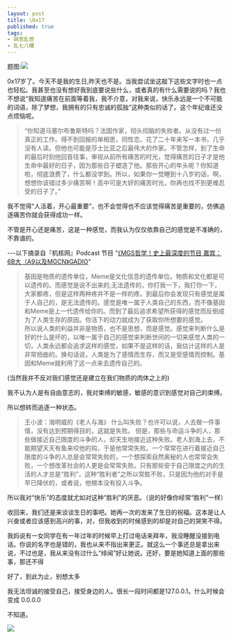 ```yaml
---
layout: post
title: \0x17
published: true
tags: 
- 胡思乱想
- 乱七八糟
---
```


题图:![](http://ww3.sinaimg.cn/large/6a0c2c15gw1eey9vtoej0j20zk0k0tb8.jpg)


0x17岁了。今天不是我的生日,昨天也不是。当我尝试坐这敲下这些文字时也一点也轻松。我甚至也没有想好我到底要说些什么，或者真的有什么需要说的吗？我也不想说“我知道痛苦在前面等着我，我不介意，对我来说，快乐永远是一个不可能的词语，除了梦想，我拥有的只有忠诚的孤独”这种类似的话了。这个年纪谁还没点烦恼呢。

>“你知道马塞尔布鲁斯特吗？法国作家，彻头彻脑的失败者。从没有过一份真正的工作。得不到回报的单相思，同性恋。花了二十年来写一本书，几乎没有人读。但他也可能是莎士比亚之后最伟大的作家。不管怎样，到了生命的最后时刻他回首往事，审视从前所有痛苦的时光，觉得痛苦的日子才是他生命中最好的日子，因为那些日子塑造了他。那些开心的年头呢？你知道啦，彻底浪费了，什么都没学到。所以，如果你一觉睡到十八岁的话，啊，想想你该错过多少痛苦啊！高中可是大好的痛苦时光，你再也找不到更难忍受的日子了。”

我不觉得“人活着，开心最重要”，也不会觉得也不应该觉得痛苦是重要的，仿佛追逐痛苦你就会获得成功一样。

不管是开心还是痛苦，这是一种感觉，而我认为仅仅依靠自己的感觉是不准确的，不靠谱的。

---以下摘录自『机核网』Podcast 节目 “[《MGS哲学！史上最深度的节目 嘉宾：6B大（A9以及MGCN》GADIO](http://t.cn/8sv9RWz)”

>基因是物质的遗传单位，Meme是文化信息的遗传单位。物质和文化都是可以遗传的。而感觉是说不出来的,无法遗传的，你打我一下，我打你一下，大家都疼，但是这样两种疼并不是一样的疼。到最后你会发现只有感觉是属于人自己的，是无法遗传的。感觉是唯一属于人类自己的东西，而不像基因和Meme是上一代遗传给你的。而到了最后追求希望所获得的感觉而反倒成为了人类生存的原因。你活下的动力就成为了获取你所想要的感觉。  
所以说人类的利益并非是物质，也不是思想，而是感觉。感觉来判断什么是好的什么是坏的，以唯一属于自己的感觉来判断世间的一切来感觉人类的一切，人类永远都会追求这样的感觉，如果不是这样的话，我估计这样的人是非常扭曲的。换句话说，人类是为了感情而生存，而又是受感情而控制。基因和Meme就利用了这一点来去遗传自己的。

(当然我并不反对我们感觉还是建立在我们物质的肉体之上的)

我不认为人是有自由意志的，我对束缚的敏感，敏感的意识到感觉对自己的束缚。

所以想转而追逐一种状态。

>王小波：海明威的《老人与海》
什么叫失败？也许可以说，人去做一件事情，没有达到预期得目的，这就是失败。
但是，那些与命运斗争的人，那些做接近自己限度的斗争的人，却天生地接近这种失败。老人到海上去，不能期望天天有鱼来咬他的钩，于是他常常失败。一个常常在进行着接近自己限度的斗争的人总是会常常失败的，一个想探索自然奥秘的人也常常会失败，一个想改革社会的人更是会常常失败。只有那些安于自己限度之内的生活的人才总是“胜利”，这种“胜利者”之所以常胜不败，只是因为他的对手是早已降伏的，或者说，他根本没有投入斗争。

所以我对“快乐”的态度就尤如对这种“胜利”的厌恶。（说的好像你经常“胜利”一样）

收回来，我们还是来谈谈生日的事吧。她再一次的发来了生日的祝福。这本是让人兴奋或者应该感到高兴的事，对，但我收到的时候感到的却是对自己的哭笑不得。

我妈说有一女同学在有一年过年的时候早上打过电话来拜年，我没睡醒没接到电话。你说的名字也是错的，我也从来不指出来更正。就这么一个事还总是拿出来说，不过也是，我从来没有过什么“绯闻”好让她说。还好，要是她知道上面的那些事，那还不得

好了，到此为止，别想太多


我无法坦诚的接受自己，接受身边的人。很长一段时间都是127.0.0.1。什么时候会变成 0.0.0.0

不知道。

![](http://ww4.sinaimg.cn/large/6a0c2c15gw1ef73t89z40j20sg0lcwjr.jpg)
